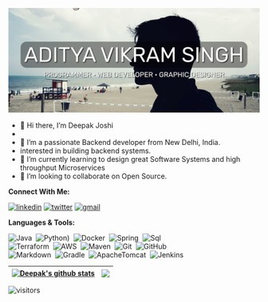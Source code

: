 ![Banner](https://raw.githubusercontent.com/AVS1508/AVS1508/master/assets/Aditya%20Vikram%20Singh%20Banner.jpg)

- 👋 Hi there, I’m Deepak Joshi
- 
- 👀 I’m a passionate Backend developer from New Delhi, India. 
- interested in building backend systems.
- 🌱 I’m currently learning to design great Software Systems and high throughput Microservices 
- 💞️ I’m looking to collaborate on Open Source.

**Connect With Me:**

[<img src='https://cdn.jsdelivr.net/npm/simple-icons@3.0.1/icons/linkedin.svg' alt='linkedin' height='30'>](https://www.linkedin.com/in/https://www.linkedin.com/public-profile/settings?trk=d_flagship3_profile_self_view_public_profile&lipi=urn%3Ali%3Apage%3Ad_flagship3_profile_self_edit_top_card%3BsZVCoeV9SR%2BStVBl8qSaEg%3D%3D/)
[<img src='https://cdn.jsdelivr.net/npm/simple-icons@3.0.1/icons/twitter.svg' alt='twitter' height='30'>](https://twitter.com/https://twitter.com/dXjoshi)
[<img src='https://cdn.jsdelivr.net/npm/simple-icons@3.0.1/icons/gmail.svg' alt='gmail' height='30'>](deepu.joshi92@gmail.com)

**Languages & Tools:**

![Java](https://img.shields.io/badge/-Java-05122A?style=flat&logo=Java&logoColor=FFA518)&nbsp;
![Python](https://img.shields.io/badge/-Python-05122A?style=flat&logo=python))&nbsp;
![Docker](https://img.shields.io/badge/-Docker-05122A?style=flat&logo=docker)&nbsp;
![Spring](https://img.shields.io/badge/-Spring-05122A?style=flat&logo=spring)&nbsp;
![Sql](https://img.shields.io/badge/-SQL-05122A?style=flat&logo=oracle)\
![Terraform](https://img.shields.io/badge/-Terraform-05122A?style=flat&logo=terraform)&nbsp;
![AWS](https://img.shields.io/badge/-AWS-05122A?style=flat&logo=Amazon%20AWS)&nbsp;
![Maven](https://img.shields.io/badge/-Maven-05122A?style=flat&logo=apache)&nbsp;
![Git](https://img.shields.io/badge/-Git-05122A?style=flat&logo=git)&nbsp;
![GitHub](https://img.shields.io/badge/-GitHub-05122A?style=flat&logo=github)\
![Markdown](https://img.shields.io/badge/-Markdown-05122A?style=flat&logo=markdown)&nbsp;
![Gradle](https://img.shields.io/badge/-Gradle-05122A?style=flat&logo=gradle)&nbsp;
![ApacheTomcat](https://img.shields.io/badge/-Tomcat-05122A?style=flat&logo=apache)&nbsp;
![Jenkins](https://img.shields.io/badge/-Jenkins-05122A?style=flat&logo=jenkins)&nbsp;


| <a href="https://github.com/dxjoshi/github-readme-stats"><img align="center" src="https://github-readme-stats.vercel.app/api?username=dxjoshi&show_icons=true&include_all_commits=true&theme=buefy&hide_border=true&count_private=true" alt="Deepak's github stats" /></a> | <a href="https://github.com/dxjoshi/github-readme-stats"><img align="center" src="https://github-readme-stats.vercel.app/api/top-langs/?username=dxjoshi&layout=compact&theme=buefy&hide_border=true" /></a> |
| ------------- | ------------- |

![visitors](https://visitor-badge.laobi.icu/badge?page_id=dxjoshi.dxjoshi)
